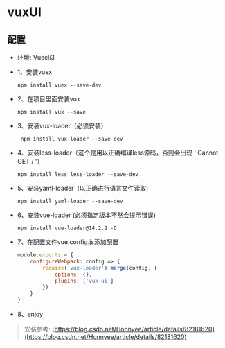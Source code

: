 # vuxUI

## 配置
* 环境: Vuecli3
  
* 1、安装vuex

    `npm install vuex --save-dev`

* 2、在项目里面安装vux

    `npm install vux --save`

* 3、安装vux-loader（必须安装）

    ` npm install vux-loader --save-dev`

* 4、安装less-loader（这个是用以正确编译less源码，否则会出现 ' Cannot GET / '） 
  
    `npm install less less-loader --save-dev`

* 5、安装yaml-loader  (以正确进行语言文件读取)

    `npm install yaml-loader --save-dev`
* 6、安装vue-loader   (必须指定版本不然会提示错误)

    `npm install vue-loader@14.2.2 -D`

* 7、在配置文件vue.config.js添加配置
    ``` js
    module.exports = {
        configureWebpack: config => {
            require('vux-loader').merge(config, {
                options: {},
                plugins: ['vux-ui']
            })
        }
    }
    ```
* 8、enjoy

> 安装参考: [https://blog.csdn.net/Honnyee/article/details/82181620](https://blog.csdn.net/Honnyee/article/details/82181620)
